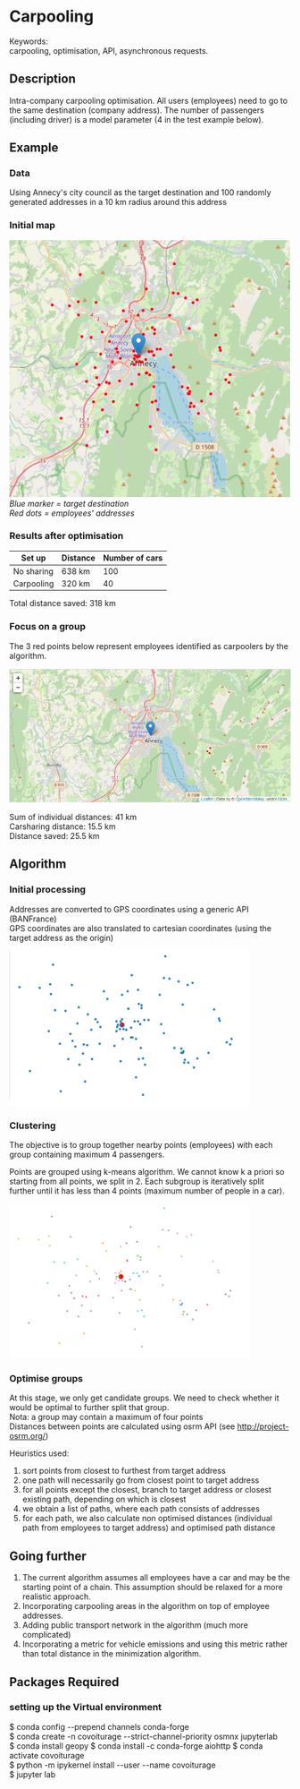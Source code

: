 # Carpooling

Keywords:  
carpooling, optimisation, API, asynchronous requests.

## Description

Intra-company carpooling optimisation. All users (employees) need to go to the same destination (company address). The number of passengers (including driver) is a model parameter (4 in the test example below).

## Example

### Data

Using Annecy's city council as the target destination and 100 randomly generated addresses in a 10 km radius around this address

### Initial map

![](./images/initial_map.png)  
<em>
Blue marker = target destination  
Red dots = employees' addresses
</em>

### Results after optimisation

| Set up | Distance | Number of cars |
| --- | --- | --- |
| No sharing | 638 km | 100 |
| Carpooling | 320 km | 40 |

Total distance saved: 318 km

### Focus on a group

The 3 red points below represent employees identified as carpoolers by the algorithm.  

![](./images/group_focus.png)

Sum of individual distances: 41 km  
Carsharing distance: 15.5 km  
Distance saved: 25.5 km  

## Algorithm

### Initial processing

Addresses are converted to GPS coordinates using a generic API (BANFrance)  
GPS coordinates are also translated to cartesian coordinates (using the target address as the origin)

![](./images/ungrouped_cartesians.png)

### Clustering

The objective is to group together nearby points (employees) with each group containing maximum 4 passengers.

Points are grouped using k-means algorithm. We cannot know k a priori so starting from all points, we split in 2. Each subgroup is iteratively split further until it has less than 4 points (maximum number of people in a car).

![](./images/grouped_cartesians.png)


### Optimise groups

At this stage, we only get candidate groups. We need to check whether it would be optimal to further split that group.  
Nota: a group may contain a maximum of four points  
Distances between points are calculated using osrm API (see http://project-osrm.org/)  

Heuristics used:  
1) sort points from closest to furthest from target address  
2) one path will necessarily go from closest point to target address  
3) for all points except the closest, branch to target address or closest existing path, depending on which is closest  
4) we obtain a list of paths, where each path consists of addresses
5) for each path, we also calculate non optimised distances (individual path from employees to target address) and optimised path distance


## Going further

1) The current algorithm assumes all employees have a car and may be the starting point of a chain. This assumption should be relaxed for a more realistic approach.  
2) Incorporating carpooling areas in the algorithm on top of employee addresses.  
3) Adding public transport network in the algorithm (much more complicated)  
4) Incorporating a metric for vehicle emissions and using this metric rather than total distance in the minimization algorithm.



## Packages Required

### setting up the Virtual environment

$ conda config --prepend channels conda-forge  
$ conda create -n covoiturage --strict-channel-priority osmnx jupyterlab  
$ conda install geopy
$ conda install -c conda-forge aiohttp
$ conda activate covoiturage  
$ python -m ipykernel install --user --name covoiturage  
$ jupyter lab

